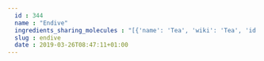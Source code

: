 ```yaml
---
  id : 344
  name : "Endive"
  ingredients_sharing_molecules : "[{'name': 'Tea', 'wiki': 'Tea', 'id': 310, 'category': 'Plant', 'common_molecules': [89594, 5280443, 5280598, 5367719, 6054, 7284, 527, 8094, 638278, 1031, 19602, 6072, 6202, 5363388, 644104, 5280511, 650, 8103, 13144, 180, 637775, 61020, 247, 8452, 643731, 853433, 6560, 638011, 1889, 15394, 5280445, 637566, 240, 33931, 22386, 5365811, 8130, 798, 6569, 5281168, 441005, 6561, 996, 637542, 7409, 441484, 7002, 107971, 5284639, 10448, 338, 7288, 8723, 11552, 79803, 1110, 6050, 5280804, 6986, 5318042, 31260, 2345, 5280863, 784, 8857, 439341, 7150, 5280343, 1549026, 126, 998, 7847, 445070, 768, 323, 1183, 9862, 5281708, 637511, 5284503, 802, 72, 61503, 643941, 18827, 999, 439246, 244, 8768, 26447, 7043, 439263, 1130, 454, 6251, 12020, 878, 637920, 444539, 18635, 7858, 4788, 10393, 5315892, 11509, 6184, 643779, 107, 5318599, 439533, 11128, 31289, 7654]}, {'name': 'Grape', 'wiki': 'Grape', 'id': 182, 'category': 'Fruit', 'common_molecules': [89594, 5280443, 5280598, 5367719, 6054, 7284, 527, 8094, 638278, 1031, 19602, 6072, 6202, 5363388, 644104, 5280511, 650, 8103, 13144, 4788, 637775, 61020, 247, 8452, 853433, 6560, 638011, 1889, 15394, 5280445, 637566, 240, 33931, 22386, 5365811, 8130, 798, 6569, 441005, 6561, 7895, 996, 637542, 7409, 441484, 7002, 107971, 5284639, 10448, 338, 7288, 8723, 11552, 79803, 1110, 6050, 5280804, 6986, 5318042, 31260, 2345, 5280863, 784, 8857, 439341, 7150, 5280343, 1549026, 126, 998, 7847, 445070, 768, 323, 1183, 9862, 5281708, 637511, 5284503, 802, 180, 72, 61503, 643941, 18827, 999, 439246, 244, 8768, 26447, 7043, 439263, 1130, 454, 6251, 878, 444539, 18635, 7858, 10393, 5315892, 11509, 6184, 643779, 107, 5318599, 439533, 11128, 31289, 7654]}, {'name': 'Guava', 'wiki': 'Guava', 'id': 183, 'category': 'Fruit', 'common_molecules': [89594, 5280443, 5280598, 5367719, 6054, 7284, 527, 8094, 638278, 19602, 6072, 6202, 5363388, 644104, 5280511, 650, 8103, 13144, 180, 637775, 61020, 247, 8452, 643731, 853433, 6560, 638011, 1889, 15394, 5280445, 637566, 240, 33931, 22386, 5365811, 8130, 798, 6569, 5281168, 441005, 6561, 7895, 996, 637542, 441484, 107971, 5284639, 10448, 338, 7288, 8723, 11552, 79803, 1110, 6050, 5280804, 6986, 5318042, 31260, 2345, 5280863, 784, 8857, 439341, 7150, 5280343, 1549026, 126, 998, 7847, 445070, 768, 323, 1183, 9862, 5281708, 637511, 5284503, 802, 72, 61503, 643941, 18827, 999, 439246, 244, 8768, 26447, 7043, 439263, 1130, 454, 6251, 12020, 878, 444539, 18635, 7858, 4788, 10393, 5315892, 11509, 6184, 643779, 107, 5318599, 439533, 11128, 31289, 7654]}, {'name': 'Soybean', 'wiki': 'Soybean', 'id': 289, 'category': 'Legume', 'common_molecules': [89594, 5280443, 5280598, 5367719, 6054, 7284, 527, 8094, 638278, 1031, 19602, 6072, 6202, 5363388, 644104, 5280511, 650, 8103, 13144, 180, 637775, 61020, 247, 8452, 853433, 6560, 638011, 1889, 15394, 5280445, 637566, 240, 33931, 22386, 5365811, 8130, 798, 6569, 5281168, 441005, 6561, 7895, 996, 637542, 441484, 7002, 107971, 5284639, 10448, 338, 7288, 8723, 11552, 79803, 1110, 6050, 5280804, 6986, 5318042, 31260, 2345, 5280863, 784, 8857, 439341, 7150, 5280343, 1549026, 126, 998, 7847, 445070, 768, 323, 1183, 9862, 5281708, 637511, 5284503, 802, 72, 61503, 643941, 18827, 999, 439246, 244, 8768, 26447, 439263, 1130, 454, 6251, 12020, 878, 444539, 18635, 7858, 4788, 10393, 5315892, 11509, 61303, 6184, 643779, 107, 439533, 11128, 31289, 7654]}, {'name': 'Green Beans', 'wiki': 'Green_bean', 'id': 342, 'category': 'Vegetable', 'common_molecules': [89594, 5280443, 5280598, 5367719, 6054, 7284, 527, 8094, 638278, 1031, 6072, 6202, 5363388, 644104, 5280511, 650, 8103, 13144, 4788, 637775, 61020, 247, 8452, 853433, 6560, 638011, 1889, 15394, 5280445, 637566, 240, 33931, 22386, 5365811, 8193, 8130, 798, 6569, 441005, 6561, 7895, 996, 637542, 7409, 441484, 7002, 107971, 5284639, 10448, 338, 7288, 8723, 11552, 79803, 1110, 6050, 5280804, 6986, 5318042, 31260, 2345, 5280863, 784, 8857, 439341, 7150, 5280343, 1549026, 126, 998, 7847, 445070, 768, 323, 1183, 9862, 5281708, 637511, 5284503, 802, 180, 72, 61503, 643941, 18827, 999, 439246, 244, 8768, 26447, 439263, 1130, 454, 6251, 12020, 878, 637920, 444539, 18635, 7858, 10393, 5315892, 11509, 6184, 643779, 107, 439533, 11128, 31289, 7654]}]"
  slug : endive
  date : 2019-03-26T08:47:11+01:00
---
```



